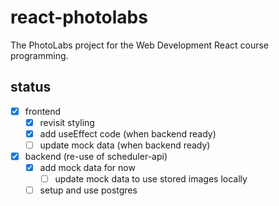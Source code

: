 # react-photolabs
The PhotoLabs project for the Web Development React course programming.

## status
- [x] frontend
  - [x] revisit styling
  - [x] add useEffect code (when backend ready)
  - [ ] update mock data (when backend ready)

- [x] backend (re-use of scheduler-api)
  - [x] add mock data for now
    - [ ] update mock data to use stored images locally
  - [ ] setup and use postgres